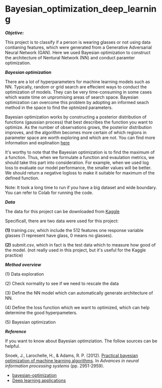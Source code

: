 # Bayesian_optimization_deep_learning

***Objetive:***

This project is to classify if a person is wearing glasses or not using data contianing features, 
which were generated from a Generative Adversarial Neural Network (GAN). Here we used Bayesian optimization
to construct the architecture of Nentural Network (NN) and conduct paramter optimization.

***Bayesian optimization***

There are a lot of hyperparameters for machine learning models such as NN. Typically, random or grid search are effecient ways to conduct 
the optimization of models. They can be very time-consuming in some cases which waste time on unpromising areas of search space. Bayesian
optimization can overcome this problem by adopting an informed seach method in the space to find the optmized parameters.

Bayesian optimization works by constructing a posterior distribution of functions (gaussian process) that 
best describes the function you want to optimize. As the number of observations grows, the posterior distribution 
improves, and the algorithm becomes more certain of which  regions in parameter space are worth exploring and which are not. You can 
find more information and explination [here](https://www.kaggle.com/jeffheaton/glasses-or-no-glasses)

It's worthy to note that the Bayesian optimization is to find the maximum of a function. Thus, when we formulate a function and evaulation
metrics, we should take this part into consideration. For example, when we used log loss to evaluate our model performance, the smaller values
will be better. We should return a negative logloss to make it suitable for maximum of the defined function.

Note: It took a long time to run if you have a big dataset and wide boundary. You can refer to Colab for running the code.

***Data***

The data for this project can be downloaded from [Kaggle](https://www.kaggle.com/c/applications-of-deep-learningwustl-spring-2020)

Specificall, there are two data were used for this project:

 **(1)** training.csv, which include the 512 features one response variable glasses (1 represent have glass, 0 means no glasses).
 
 **(2)** submit.csv, which in fact is the test data which to measure how good of the model. (not really used in this project, but it's useful
 for the Kaggle practice)
 
 ***Method overview***
 
 (1) Data exploration
 
 (2) Check normality to see if we need to rescale the data
 
 (3) Define the NN model which can automatically generate architecture of NN.
 
 (4) Define the loss function which we want to optimized, which can help determine the good hyperpameters.
 
 (5) Bayesian optimization
 
 
 ***Reference***
 
 If you want to know about Bayesian optimziation. The follow sources can be helpful.
 
 Snoek, J., Larochelle, H., & Adams, R. P. (2012). [Practical bayesian optimization of machine learning algorithms](https://arxiv.org/pdf/1206.2944.pdf). In *Advances in neural information processing systems* (pp. 2951-2959).


* [bayesian-optimization](https://github.com/fmfn/BayesianOptimization)
* [Deep learning applications](https://github.com/jeffheaton/t81_558_deep_learning)
